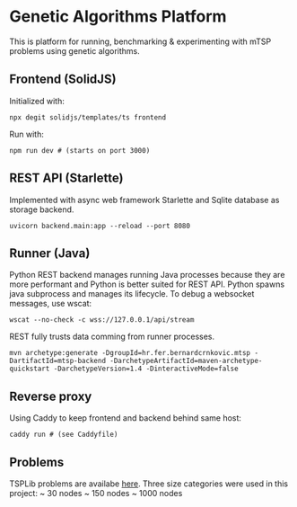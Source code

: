 # Genetic Algorithms Platform
This is platform for running, benchmarking & experimenting with mTSP problems using
genetic algorithms.

## Frontend (SolidJS)
Initialized with:
```shell
npx degit solidjs/templates/ts frontend
```
Run with:
```shell
npm run dev # (starts on port 3000)
```

## REST API (Starlette)
Implemented with async web framework Starlette and Sqlite database as storage backend.
```shell
uvicorn backend.main:app --reload --port 8080
```

## Runner (Java)
Python REST backend manages running Java processes because they are more performant
and Python is better suited for REST API. Python spawns java subprocess and manages
its lifecycle.
To debug a websocket messages, use wscat:
```shell
wscat --no-check -c wss://127.0.0.1/api/stream
```

REST fully trusts data comming from runner processes.

```shell
mvn archetype:generate -DgroupId=hr.fer.bernardcrnkovic.mtsp -DartifactId=mtsp-backend -DarchetypeArtifactId=maven-archetype-quickstart -DarchetypeVersion=1.4 -DinteractiveMode=false
```

## Reverse proxy
Using Caddy to keep frontend and backend behind same host:
```shell
caddy run # (see Caddyfile)
```

## Problems
TSPLib problems are availabe [here](http://comopt.ifi.uni-heidelberg.de/software/TSPLIB95/tsp/).
Three size categories were used in this project:
~ 30 nodes
~ 150 nodes
~ 1000 nodes


